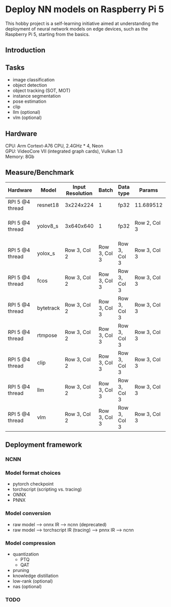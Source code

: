 
# Deploy NN models on Raspberry Pi 5 
This hobby project is a self-learning initiative aimed at understanding the deployment of neural network models on edge devices, such as the Raspberry Pi 5, starting from the basics.



## Introduction 



## Tasks 
- image classification 
- object detection 
- object tracking (SOT, MOT)
- instance segmentation 
- pose estimation 
- clip 
- llm (optional)
- vlm (optional)

## Hardware 
CPU: Arm Cortext-A76 CPU, 2.4GHz * 4, Neon  
GPU: VideoCore VII (integrated graph cards), Vulkan 1.3    
Memory: 8Gb



## Measure/Benchmark 

| Hardware | Model     | Input Resolution | Batch         | Data type     | Params      | GFLOPs/MACs    | Accuracy    | FPS    | Latency (ms)    |Energy    | Cost ($)    | Comments    |
|---------------|---------------|------------------|---------------|--------------|--------------|--------------|--------------|--------------|--------------|--------------|--------------|--------------|
| RPI 5 @4 thread  | resnet18 | 3x224x224  | 1  | fp32  | 11.689512  | 1.81  | N/A  | N/A  | 20  | N/A  | N/A  |N/A  |
| RPI 5 @4 thread  | yolov8_s | 3x640x640  | 1  | fp32  | Row 2, Col 3  | Row 2, Col 3  | Row 2, Col 3  | 10  | 110  |Row 2, Col 3  |Row 2, Col 3  |Row 2, Col 3  |
| RPI 5 @4 thread  | yolox_s | Row 3, Col 2  | Row 3, Col 3  |Row 3, Col 3  |Row 3, Col 3  |Row 3, Col 3  |Row 3, Col 3  |Row 3, Col 3  |Row 3, Col 3  |Row 3, Col 3  |Row 3, Col 3  |Row 3, Col 3  |
| RPI 5 @4 thread  | fcos | Row 3, Col 2  | Row 3, Col 3  |Row 3, Col 3  |Row 3, Col 3  |Row 3, Col 3  |Row 3, Col 3  |Row 3, Col 3  |Row 3, Col 3  |Row 3, Col 3  |Row 3, Col 3  |Row 3, Col 3  |
| RPI 5 @4 thread  | bytetrack | Row 3, Col 2  | Row 3, Col 3  |Row 3, Col 3  |Row 3, Col 3  |Row 3, Col 3  |Row 3, Col 3  |Row 3, Col 3  |Row 3, Col 3  |Row 3, Col 3  |Row 3, Col 3  |Row 3, Col 3  |
| RPI 5 @4 thread  | rtmpose | Row 3, Col 2  | Row 3, Col 3  |Row 3, Col 3  |Row 3, Col 3  |Row 3, Col 3  |Row 3, Col 3  |Row 3, Col 3  |Row 3, Col 3  |Row 3, Col 3  |Row 3, Col 3  |Row 3, Col 3  |
| RPI 5 @4 thread  | clip | Row 3, Col 2  | Row 3, Col 3  |Row 3, Col 3  |Row 3, Col 3  |Row 3, Col 3  |Row 3, Col 3  |Row 3, Col 3  |Row 3, Col 3  |Row 3, Col 3  |Row 3, Col 3  |Row 3, Col 3  |
| RPI 5 @4 thread  | llm | Row 3, Col 2  | Row 3, Col 3  |Row 3, Col 3  |Row 3, Col 3  |Row 3, Col 3  |Row 3, Col 3  |Row 3, Col 3  |Row 3, Col 3  |Row 3, Col 3  |Row 3, Col 3  |Row 3, Col 3  |
| RPI 5 @4 thread  | vlm | Row 3, Col 2  | Row 3, Col 3  |Row 3, Col 3  |Row 3, Col 3  |Row 3, Col 3  |Row 3, Col 3  |Row 3, Col 3  |Row 3, Col 3  |Row 3, Col 3  |Row 3, Col 3  |Row 3, Col 3  |



## Deployment framework 

### NCNN



### Model format choices 
- pytorch checkpoint 
- torchscript (scripting vs. tracing)
- ONNX 
- PNNX  


### Model conversion 
- raw model --> onnx IR --> ncnn (deprecated)
- raw model --> torchscript IR (tracing) --> pnnx IR --> ncnn

### Model compression 
- quantization
    - PTQ
    - QAT
- pruning 
- knowledge distillation 
- low-rank (optional) 
- nas (optional)


### TODO 